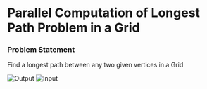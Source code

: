 #  Parallel Computation of Longest Path Problem in a Grid


### Problem Statement 
   Find a longest path between any two given vertices in a Grid


![Output](https://user-images.githubusercontent.com/84730469/233823446-a502e9a3-a0d7-486b-83e8-db82d2dbb8df.png)
![Input](https://user-images.githubusercontent.com/84730469/233823447-8db7fc14-b504-4174-a95e-c37a6b71b604.png)
